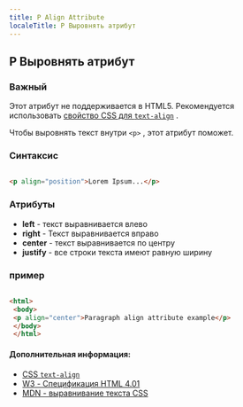 ```yaml
---
title: P Align Attribute
localeTitle: P Выровнять атрибут
---
```

## P Выровнять атрибут

### Важный

Этот атрибут не поддерживается в HTML5. Рекомендуется использовать [свойство CSS для `text-align`](https://guide.freecodecamp.org/css/text-align) .

Чтобы выровнять текст внутри `<p>` , этот атрибут поможет.

### Синтаксис

```html

<p align="position">Lorem Ipsum...</p> 
```

### Атрибуты

*   **left** - текст выравнивается влево
*   **right** - Текст выравнивается вправо
*   **center** - текст выравнивается по центру
*   **justify** - все строки текста имеют равную ширину

### пример

```html

<html> 
 <body> 
 <p align="center">Paragraph align attribute example</p> 
 </body> 
 </html> 
```

#### Дополнительная информация:

*   [CSS `text-align`](https://guide.freecodecamp.org/css/text-align)
*   [W3 - Спецификация HTML 4.01](https://www.w3.org/TR/html401/struct/text.html#h-9.3.1)
*   [MDN - выравнивание текста CSS](https://developer.mozilla.org/en-US/docs/Web/CSS/text-align)